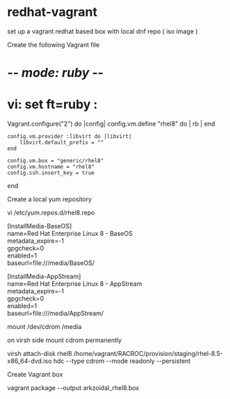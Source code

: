 # redhat-vagrant
set up a vagrant redhat based box with local dnf repo ( iso image ) 

Create the following Vagrant file

# -*- mode: ruby -*-
# vi: set ft=ruby :

Vagrant.configure("2") do |config|
    config.vm.define "rhel8" do | rb |
    end

    config.vm.provider :libvirt do |libvirt|
        libvirt.default_prefix = ""
    end

    config.vm.box = "generic/rhel8"
    config.vm.hostname = "rhel8"
    config.ssh.insert_key = true
end

Create a local yum repository

 vi /etc/yum.repos.d/rhel8.repo     

[InstallMedia-BaseOS]                                                        
name=Red Hat Enterprise Linux 8 - BaseOS                                     
metadata_expire=-1                                                           
gpgcheck=0                                                                   
enabled=1                                                                    
baseurl=file:///media/BaseOS/                                                

[InstallMedia-AppStream]                                                     
name=Red Hat Enterprise Linux 8 - AppStream                                  
metadata_expire=-1                                                           
gpgcheck=0                                                                   
enabled=1                                                                    
baseurl=file:///media/AppStream/        

mount /dev/cdrom /media   

on virsh side mount cdrom permanently

virsh attach-disk rhel8  /home/vagrant/RACROC/provision/staging/rhel-8.5-x86_64-dvd.iso hdc --type cdrom --mode readonly --persistent

Create Vagrant box

vagrant package --output arkzoidal_rhel8.box



